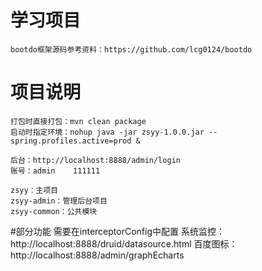 # 学习项目
    bootdo框架源码参考资料：https://github.com/lcg0124/bootdo
    
# 项目说明
    打包时直接打包：mvn clean package
    启动时指定环境：nohup java -jar zsyy-1.0.0.jar --spring.profiles.active=prod &
    
    后台：http://localhost:8888/admin/login
    账号：admin    111111

    zsyy：主项目
    zsyy-admin：管理后台项目
    zsyy-common：公共模块

#部分功能
    需要在interceptorConfig中配置
    系统监控：http://localhost:8888/druid/datasource.html
    百度图标：http://localhost:8888/admin/graphEcharts


